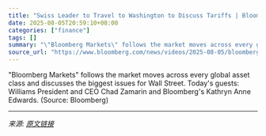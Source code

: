 ```yaml
---
title: "Swiss Leader to Travel to Washington to Discuss Tariffs | Bloomberg Markets 8/5/2025"
date: 2025-08-05T20:59:10+08:00
categories: ["finance"]
tags: []
summary: "\"Bloomberg Markets\" follows the market moves across every global asset class and discusses the biggest issues for Wall Street. Today's guests: Williams President and CEO Chad Zamarin and Bloomberg's K"
source_url: "https://www.bloomberg.com/news/videos/2025-08-05/bloomberg-markets-8-5-2025-video"
---
```


"Bloomberg Markets" follows the market moves across every global asset class and discusses the biggest issues for Wall Street. Today's guests: Williams President and CEO Chad Zamarin and Bloomberg's Kathryn Anne Edwards. (Source: Bloomberg)

---

*来源: [原文链接](https://www.bloomberg.com/news/videos/2025-08-05/bloomberg-markets-8-5-2025-video)*
